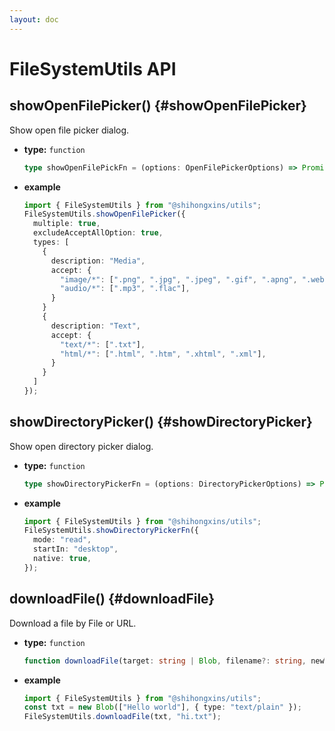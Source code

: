 ```yaml
---
layout: doc
---
```


# FileSystemUtils API

## showOpenFilePicker() {#showOpenFilePicker}

Show open file picker dialog.

- **type:** `function`

  ```ts
  type showOpenFilePickFn = (options: OpenFilePickerOptions) => Promise<MockFileSystemFileHandle[]>;
  ```

- **example**

  ```ts
  import { FileSystemUtils } from "@shihongxins/utils";
  FileSystemUtils.showOpenFilePicker({
    multiple: true,
    excludeAcceptAllOption: true,
    types: [
      {
        description: "Media",
        accept: {
          "image/*": [".png", ".jpg", ".jpeg", ".gif", ".apng", ".webp"],
          "audio/*": [".mp3", ".flac"],
        }
      }
      {
        description: "Text",
        accept: {
          "text/*": [".txt"],
          "html/*": [".html", ".htm", ".xhtml", ".xml"],
        }
      }
    ]
  });
  ```

## showDirectoryPicker() {#showDirectoryPicker}

Show open directory picker dialog.

- **type:** `function`

  ```ts
  type showDirectoryPickerFn = (options: DirectoryPickerOptions) => Promise<MockFileSystemDirectoryHandle>;
  ```

- **example**

  ```ts
  import { FileSystemUtils } from "@shihongxins/utils";
  FileSystemUtils.showDirectoryPickerFn({
    mode: "read",
    startIn: "desktop",
    native: true,
  });
  ```

## downloadFile() {#downloadFile}

Download a file by File or URL.

- **type:** `function`

  ```ts
  function downloadFile(target: string | Blob, filename?: string, newWnd?: boolean): void | never;
  ```

- **example**

  ```ts
  import { FileSystemUtils } from "@shihongxins/utils";
  const txt = new Blob(["Hello world"], { type: "text/plain" });
  FileSystemUtils.downloadFile(txt, "hi.txt");
  ```
